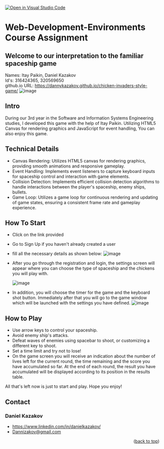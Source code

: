 [![Open in Visual Studio Code](https://classroom.github.com/assets/open-in-vscode-718a45dd9cf7e7f842a935f5ebbe5719a5e09af4491e668f4dbf3b35d5cca122.svg)](https://classroom.github.com/online_ide?assignment_repo_id=11025627&assignment_repo_type=AssignmentRepo)

# **Web-Development-Environments Course Assignment**
## Welcome to our interpretation to the familiar spaceship game ##
Names: Itay Paikin, Daniel Kazakov<br/>
Id's: 316424365, 320569650<br/>
github.io URL: https://dannykazakov.github.io/chicken-invaders-style-game/
![image](https://github.com/DannyKazakov/chicken-invaders-website/assets/113122323/54556f5a-8709-4769-9482-e75aa78d37fd)
## Intro
During our 3rd year in the Software and Information Systems Engineering studies, I developed this game with the help of Itay Paikin.
Utilizing HTML5 Canvas for rendering graphics and JavaScript for event handling, You can also enjoy this game.
## Technical Details

* Canvas Rendering: Utilizes HTML5 canvas for rendering graphics, providing smooth animations and responsive gameplay.
* Event Handling: Implements event listeners to capture keyboard inputs for spaceship control and interaction with game elements.
* Collision Detection: Implements efficient collision detection algorithms to handle interactions between the player's spaceship, enemy ships, bullets.
* Game Loop: Utilizes a game loop for continuous rendering and updating of game states, ensuring a consistent frame rate and gameplay experience.
## How To Start
* Click on the link provided
* Go to Sign Up if you haven't already created a user
* fill all the necessary details as shown below:
  ![image](https://github.com/DannyKazakov/chicken-invaders-website/assets/113122323/959b18e8-c673-40ac-9479-18cd6614c228)
* After you go through the registration and login, the settings screen will appear where you can choose the type of spaceship and the chickens you will play with.
  
  ![image](https://github.com/DannyKazakov/chicken-invaders-website/assets/113122323/bb955aa7-386a-4d1b-9bd5-8a0b41fbebc8)
* In addition, you will choose the timer for the game and the keyboard shot button. Immediately after that you will go to the game window which will be launched with the settings you have defined.
  ![image](https://github.com/DannyKazakov/chicken-invaders-website/assets/113122323/ac2c53a6-395f-46f5-8f33-0b88ee368f36)

## How to Play

* Use arrow keys to control your spaceship.
* Avoid enemy ship's attacks.
* Defeat waves of enemies using spacebar to shoot, or customizing a different key to shoot.
* Set a time limit and try not to lose!
* On the game screen you will receive an indication about the number of lives left for the current round, the time remaining and the score you have accumulated so far. At the end of each round, the result you have accumulated will be displayed according to its position in the results table.

All that's left now is just to start and play.
Hope you enjoy!
## Contact

### Daniel Kazakov
* https://www.linkedin.com/in/danielkazakov/
* Dannizakov@gmail.com
<p align="right">(<a href="#readme-top">back to top</a>)</p>
